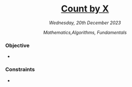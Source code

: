 <h1 align="center">
  <a href="">Count by X</a>
</h1>

<p align="center">
  <i align="center">Wednesday, 20th December 2023</i>
</p>

<p align="center">
  <i align="center">Mathematics,Algorithms, Fundamentals</i>
</p>

### Objective

-

### Constraints

-